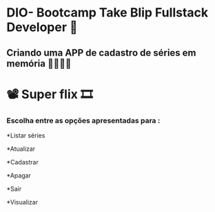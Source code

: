 # DIO- Bootcamp Take Blip Fullstack Developer 🤖

## Criando uma APP de cadastro de séries em memória 👨‍💻👩‍💻

# 📽 Super flix 🎞

### Escolha  entre as opções apresentadas para :

*Listar séries 

*Atualizar 

*Cadastrar

*Apagar

*Sair

*Visualizar







